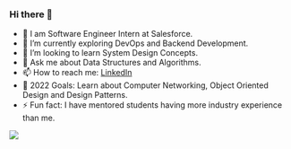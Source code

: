 ### Hi there 👋


- 🔭 I am Software Engineer Intern at Salesforce.
- 🌱 I’m currently exploring DevOps and Backend Development.
- 👯 I’m looking to learn System Design Concepts.
- 💬 Ask me about Data Structures and Algorithms.
- 📫 How to reach me: [LinkedIn](https://www.linkedin.com/in/archit-aggarwal-6a7716189/)
- 🥅 2022 Goals: Learn about Computer Networking, Object Oriented Design and Design Patterns.
- ⚡ Fun fact: I have mentored students having more industry experience than me.

<img src="https://github-readme-stats.vercel.app/api?username=archit-aggarwal&&show_icons=true&title_color=ffffff&icon_color=bb2acf&text_color=daf7dc&bg_color=151515">
